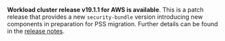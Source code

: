 **Workload cluster release v19.1.1 for AWS is available**. This is a patch release that provides a new `security-bundle` version introducing new components in preparation for PSS migration. Further details can be found in the [release notes](https://docs.giantswarm.io/changes/workload-cluster-releases-aws/releases/aws-v19.1.1/).

